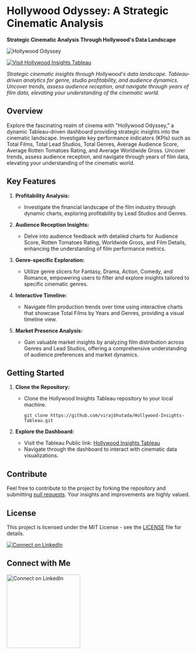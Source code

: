 

# Hollywood Odyssey: A Strategic Cinematic Analysis
**Strategic Cinematic Analysis Through Hollywood's Data Landscape**

![Hollywood Odyssey](https://github.com/virajbhutada/Hollywood-Insights-Tableau/assets/143819712/69b95fe0-116f-4fdd-8ce8-a387d87d1392)

[![Visit Hollywood Insights Tableau](https://img.shields.io/badge/Visit%20on-Tableau%20Public-blue)](https://public.tableau.com/app/profile/viraj.bhutada/vizzes)

*Strategic cinematic insights through Hollywood's data landscape. Tableau-driven analytics for genre, studio profitability, and audience dynamics. Uncover trends, assess audience reception, and navigate through years of film data, elevating your understanding of the cinematic world.*

## Overview

Explore the fascinating realm of cinema with "Hollywood Odyssey," a dynamic Tableau-driven dashboard providing strategic insights into the cinematic landscape. Investigate key performance indicators (KPIs) such as Total Films, Total Lead Studios, Total Genres, Average Audience Score, Average Rotten Tomatoes Rating, and Average Worldwide Gross. Uncover trends, assess audience reception, and navigate through years of film data, elevating your understanding of the cinematic world.


## Key Features

1. **Profitability Analysis:**
   - Investigate the financial landscape of the film industry through dynamic charts, exploring profitability by Lead Studios and Genres.

2. **Audience Reception Insights:**
   - Delve into audience feedback with detailed charts for Audience Score, Rotten Tomatoes Rating, Worldwide Gross, and Film Details, enhancing the understanding of film performance metrics.

3. **Genre-specific Exploration:**
   - Utilize genre slicers for Fantasy, Drama, Action, Comedy, and Romance, empowering users to filter and explore insights tailored to specific cinematic genres.

4. **Interactive Timeline:**
   - Navigate film production trends over time using interactive charts that showcase Total Films by Years and Genres, providing a visual timeline view.

5. **Market Presence Analysis:**
   - Gain valuable market insights by analyzing film distribution across Genres and Lead Studios, offering a comprehensive understanding of audience preferences and market dynamics.


## Getting Started

1. **Clone the Repository:**
   - Clone the Hollywood Insights Tableau repository to your local machine.
     ```
     git clone https://github.com/virajbhutada/Hollywood-Insights-Tableau.git
     ```

2. **Explore the Dashboard:**
   - Visit the Tableau Public link: [Hollywood Insights Tableau](https://public.tableau.com/app/profile/viraj.bhutada/vizzes)
   - Navigate through the dashboard to interact with cinematic data visualizations.


## Contribute

Feel free to contribute to the project by forking the repository and submitting [pull requests](https://github.com/virajbhutada/Hollywood-Insights-Tableau/pulls). Your insights and improvements are highly valued.


## License

This project is licensed under the MIT License - see the [LICENSE](LICENSE) file for details.


[![Connect on LinkedIn](https://img.shields.io/badge/Connect%20on-LinkedIn-blue)](https://www.linkedin.com/in/virajnbhutada24/)

## Connect with Me

<a href="https://www.linkedin.com/in/virajnbhutada24/" target="_blank">
  <img src="https://img.shields.io/badge/Connect%20on%20LinkedIn-blue?style=for-the-badge&logo=linkedin" alt="Connect on LinkedIn" width="200" />
</a>


